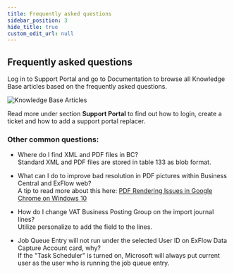 ```yaml
---
title: Frequently asked questions
sidebar_position: 3
hide_title: true
custom_edit_url: null
---
```

## Frequently asked questions

Log in to Support Portal and go to Documentation to browse all Knowledge Base articles based on the frequently asked questions.

![Knowledge Base Articles](@site/static/img/media/support-portal-knowledge-base-articles-005.png)

Read more under section **Support Portal** to find out how to login,
create a ticket and how to add a support portal replacer.


### Other common questions:

* Where do I find XML and PDF files in BC?<br/>
Standard XML and PDF files are stored in table 133 as blob format.

* What can I do to improve bad resolution in PDF pictures within Business Central and ExFlow web?<br/>
A tip to read more about this here: [PDF Rendering Issues in Google Chrome on Windows 10](https://support.papersapp.com/support/solutions/articles/30000046026-pdf-rendering-issues-in-google-chrome-on-windows-10)

* How do I change VAT Business Posting Group on the import journal lines?<br/>
Utilize personalize to add the field to the lines. 

* Job Queue Entry will not run under the selected User ID on ExFlow Data Capture Account card, why? <br/>
If the "Task Scheduler" is turned on, Microsoft will always put current user as the user who is running the job queue entry. 


